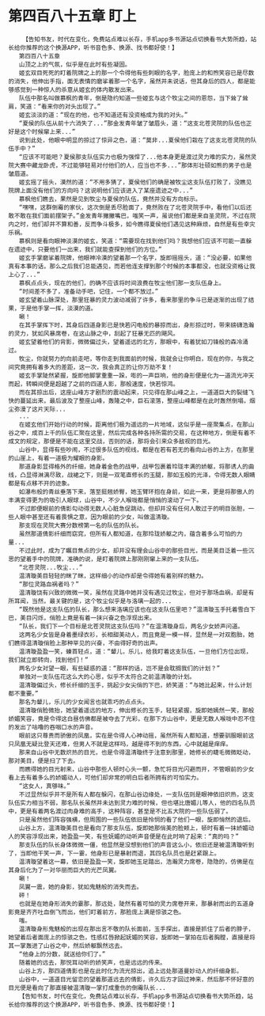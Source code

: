 # 第四百八十五章 盯上
        【告知书友，时代在变化，免费站点难以长存，手机app多书源站点切换看书大势所趋，站长给你推荐的这个换源APP，听书音色多、换源、找书都好使！】
       第四百八十五章
       山顶之上的气氛，似乎是在此时有些凝固。
       姬玄双目死死的盯着院牌之上的那一个令得他有些刺眼的名字，脸庞上的和煦笑容已是尽数的消失，他伸出手指，面无表情的磨挲着那一个名字，虽然并未说话，但其身后的四人，都是能够感觉到一种惊人的杀意从姬玄的体内散发出来。
       队伍中那名叫做慕枫的青年，倒是隐约知道一些姬玄与这个牧尘之间的恩怨，当下耸了耸肩，笑道：“看来你的对头出现了。”
       姬玄淡淡的道：“现在的他，也不知道还有没资格成为我的对头。”
       “夏侯的队伍从前十六消失了...”那金发青年皱了皱眉头，道：“这支北苍灵院的队伍也正好是这个时候窜上来...”
       说到此处，他眼中明显的掠过了惊异之色，道：“莫非...夏侯他们栽在了这支北苍灵院的队伍手中？”
       “应该不可能吧？夏侯那支队伍实力也极为强悍了...他本身更是渡过灵力难的实力，虽然灵院大赛中藏龙卧虎，不过能够轻易对付他们的人，应当也不多...”那体形壮硕如熊的男子也是皱眉道。
       姬玄摇了摇头，漠然的道：“不用多猜了，夏侯他们的确是被牧尘这支队伍打败了，没瞧见院牌上面没有他们的方向吗？这说明他们应该进入了某座遗迹之中...”
       慕枫他们瞧去，果然是见到牧尘与夏侯的队伍，竟然并没有方向标示。
       “嘿嘿，这群倒霉的家伙，这次倒是丢尽脸面了，竟然败在了北苍灵院手中，看他们以后还敢不敢在我们面前摆架子。”金发青年撇撇嘴巴，嗤笑一声，虽说他们都是来自圣灵院，不过在院内之时，他们却并不算和善，反而争斗极多，如今瞧得夏侯他们遇见这种麻烦，自然是有些幸灾乐祸。
       慕枫则是看向眼神淡漠的姬玄，笑道：“需要现在找到他们吗？我想他们应该不可能一直躲在遗迹中，只要他们一出来，我们就能查探到他们的方位。”
       姬玄手掌磨挲着院牌，他眼神冷漠的望着那一个名字，旋即摇摇头，道：“没必要，如果他真有本事的话，那么之后我们总能遇见，而若他连支撑到那个时候的本事都没，也就没资格让我上心了...”
       慕枫点点头，现在的他们，的确不应该将时间浪费在牧尘他们那一支队伍身上。
       “时间差不多了，准备动手吧，记住，一个都不放过。”
       姬玄望着山脉深处，那里狂暴的灵力波动减弱了许多，看来那里的争斗已是逐渐的出现了结果，于是他手掌一挥，淡漠的道。
       唰！
       在其手掌挥下时，其身后四道身影已是快若闪电般的暴掠而出，身形掠过时，带来磅礴浩瀚的灵力，犹如风暴席卷，在这山脉之中，刮起了狂暴无匹的飓风。
       姬玄望着他们的背影，微微偏过头，望着遥远的北方，那眼中，有着犹如刀锋般的森冷涌过。
       牧尘，你就努力的向前走吧，等你走到我面前的时候，我就会让你明白，现在的你，与我之间究竟拥有着多大的差距，这一次，我会真正的让你万劫不复！
       姬玄手掌陡然紧握，旋即他脚掌重重一跺，嘭的一声巨响，他的身形便是化为一道流光冲天而起，转瞬间便是超越了之前的四道人影，那般速度，快若惊鸿。
       而在其掠出后，这座山峰方才剧烈的震动起来，只见得在那山峰之上，一道道巨大的裂缝飞快的蔓延出来，最后波及了整座山峰，轰隆之中，巨石滚落，整座山峰都是在此时轰然倒塌，烟尘弥漫了这片天际...
       ...
       在姬玄他们开始行动的时候，距离他们极为遥远的一片地域，这似乎是一座聚集点，在那山谷之中，成百上千的队伍汇聚在这里，然后完成各种各持所需的交易，在这种地方，倒是有着不成文的规定，那便是不能在这里交战，否则的话，那将会引来众多敌视的目光。
       山谷中，显得有些吵闹，不过很多队伍的视线，都是在若有若无的看向山谷的上方，在那里的山崖上，有着一道极为耀眼的身影。
       那道身影显得格外的纤细，她身着金色的战甲，战甲包裹着玲珑丰满的娇躯，将那诱人的曲线，凸显得淋漓尽致，战裙之下，则是一双笔直修长的玉腿，那如玉般的光泽，令得无数人眼睛都是有点移不开的迹象。
       如瀑布般的青丝垂落下来，落至挺翘娇臀，她玉臂环抱在身前，如此一来，更是将那傲人的丰满变得更为的吸引人眼球，山谷中，不少人喉咙都是悄悄的滚动了一下。
       不过即便眼前的倩影勾动得无数人心脏急促跳动，但却并没有任何人敢过于的明目张胆，一些人眼中甚至还有着畏惧之意，因为眼前的少女，叫做温清璇。
       那支现在灵院大赛分数榜第一名的队伍的队长。
       虽然那道倩影纤细而窈窕，但所有人都知道，在那玲珑娇躯之内，蕴含着多么可怕的力量...
       不过此时，成为了瞩目焦点的少女，却并没有理会山谷中的那些目光，而是美目泛着一些沉思的望着手中的院牌，准确的说，是盯着院牌上那刚刚窜上来的一支队伍。
       “北苍灵院...牧尘...”
       温清璇美目轻轻的眯了眯，这样细小的动作却是令得她有着别样的魅力。
       “那位灵路血祸者吗？”
       温清璇饶有兴致的微微一笑，虽然在灵路中她并没有遇见过牧尘，但对于那场血祸，却是有所耳闻，当然，最关键的是，这个牧尘似乎是与洛璃一起的...
       “既然他是这支队伍的队长，那么想来洛璃应该也在这支队伍里吧？”温清璇玉手托着雪白下巴，美目闪烁，俏脸上竟是有着一抹兴奋之色浮现出来。
       “队长，我们下一个目标是北苍灵院这支队伍吗？”在温清璇身后，两名少女娇声问道。
       这两名少女皆是身着墨绿衣衫，长相甜美动人，而且竟是一模一样，显然是一对双胞胎，她们瞧得温清璇俏脸上那种罕见的兴奋，不由得好奇的出声。
       温清璇盈盈一笑，螓首轻点，道：“颦儿，乐儿，给我盯着这支队伍，一旦他们方位出现，我们就立即转向，找到他们！”
       两名少女对望一眼，有些疑惑的道：“那样的话，岂不是会耽搁我们的计划？”
       单独对一支队伍花这么大的心思，似乎不太符合之前温清璇的计划。
       温清璇偏过头，修长纤细的玉手，挑起少女尖俏的下巴，娇笑道：“与她比起来，什么计划都不重要。”
       那名为颦儿，乐儿的少女闻言也就乖巧的点点头。
       温清璇俏脸微抬，她望着遥远的地方，伸出修长的玉手，轻轻紧握，旋即她嫣然一笑，那般娇媚笑容，竟是令得这白昼仿佛都是被夺去了光彩，在那下方山谷中，更是无数人喉咙中忍不住的发出了咕噜的吞咽口水的声音。
       眼前这只尊贵而骄傲的凤凰，实在是令得人心神动摇，虽然所有人都知道，想要驯服眼前这只凤凰无疑比登天还难，但男人不就是这样吗，越是得不到的东西，心中就越是痒痒。
       那来自山谷中无数炽热的目光，也是令得温清璇终于注意到那里，她修长的睫毛微微眨动，那对美目，便是扫了下去。
       而瞧得她的目光射来，山谷中那些人顿时心头一颤，急忙将目光闪避而开，不管眼前的少女看上去有着多么的娇媚动人，可他们却非常的明白后者所拥有的可怕实力。
       “这女人，真够味。”
       不过显然似乎并不是所有人都在躲闪，在那山谷边缘处，一支队伍则是眼神依旧炽热，这支队伍实力相当不弱，那名队长虽然并未达到灵力难的时候，但也堪比唐媚儿等人，他的四名队员中，更是有着两名渡过肉身难的高手，这种阵容，甚至是不比五大院的一些队伍弱了。
       只是虽然他们阵容强横，但周围的一些队伍依旧是怜悯的看了他们一眼，旋即悄然的退后。
       山谷上方，温清璇美目也是看向了那支队伍，旋即她那俏美的脸颊上，顿时有着一抹娇媚动人的笑容浮现出来，她盈盈一笑，有些妩媚的动听声音便是在此时响了起来：“真的吗？”
       那支队伍的队长身体微微一僵，他显然是没想到他们的声音这么小，依旧还是被温清璇听到了，当即他干笑一声，下一霎，他身形已是暴射而退，其四名队员也是赶紧跟上。
       温清璇望着这一幕，依旧是盈盈一笑，旋即她玉足踏出，浩瀚灵力席卷，隐隐的，仿佛是在其身后化为了一对华丽而巨大的光芒凤翼。
       唰！
       凤翼一震，她的身影，犹如鬼魅般的消失而去。
       砰！
       也就是在她身形消失的霎那，那远处，陡然有着可怕的灵力席卷开来，那暴射而出的五道身影竟是齐齐吐血倒飞而出，他们盯着前方，那脸庞上满是惊骇之色。
       嗤。
       温清璇身形鬼魅般的出现在那出言不敬的队长面前，玉手探出，直接是抓住了后者的脖子，她望着后者面庞上的惊骇之色，性感红唇掀起妩媚的笑容，旋即她一掌拍在后者胸膛，直接是将其一掌轰进了山谷之中，然后娇躯飘然远去。
       “他身上的分数，就送给你们了。”
       随着她的远去，那悦耳动听的娇笑声，也是远远的传来。
       山谷上方，那四道倩影也是在此时化为流光掠出，追上远处那道曼妙动人的纤细身影。
       山谷中，一道道目光留恋的望着那道远去的倩影，许久后方才回过神来，然后那不怀好意的目光便是看向了那直接被温清璇一掌打成重伤的倒霉队长...
       【告知书友，时代在变化，免费站点难以长存，手机app多书源站点切换看书大势所趋，站长给你推荐的这个换源APP，听书音色多、换源、找书都好使！】